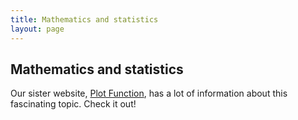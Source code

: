 ```yaml
---
title: Mathematics and statistics
layout: page
---
```


## Mathematics and statistics

Our sister website, [Plot Function](https://www.plotfunction.com), has a lot of information about this fascinating topic. Check it out!

